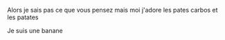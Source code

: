 Alors je sais pas ce que vous pensez mais moi j'adore les pates carbos et les patates

Je suis une banane
